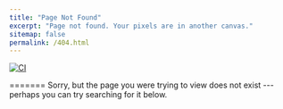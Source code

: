 ```yaml
---
title: "Page Not Found"
excerpt: "Page not found. Your pixels are in another canvas."
sitemap: false
permalink: /404.html
---
```


<html>
<head>
  <link rel="stylesheet" href="/assets/css/style.css">
</head>
</html>

[![CI](https://github.com/bitcoincore-dev/org-builder/actions/workflows/push.yml/badge.svg)](https://github.com/bitcoincore-dev/org-builder/actions/workflows/push.yml)

=======
Sorry, but the page you were trying to view does not exist --- perhaps you can try searching for it below.

<script>
  var GOOG_FIXURL_LANG = 'en';
  var GOOG_FIXURL_SITE = '{{ site.url }}'
</script>
<script src="https://linkhelp.clients.google.com/tbproxy/lh/wm/fixurl.js">
</script>
